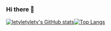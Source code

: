 ### Hi there 👋

<!--
**letyletylety/letyletylety** is a ✨ _special_ ✨ repository because its `README.md` (this file) appears on your GitHub profile.

Here are some ideas to get you started:

- 🔭 I’m currently working on ...
- 🌱 I’m currently learning ...
- 👯 I’m looking to collaborate on ...
- 🤔 I’m looking for help with ...
- 💬 Ask me about ...
- 📫 How to reach me: ...
- 😄 Pronouns: ...
- ⚡ Fun fact: ...
-->

[![letyletylety's GitHub stats](https://github-readme-stats.vercel.app/api?username=letyletylety)](https://github.com/anuraghazra/github-readme-stats)[![Top Langs](https://github-readme-stats.vercel.app/api/top-langs/?username=letyletylety&layout=compact&langs_count=8)](https://github.com/anuraghazra/github-readme-stats)
